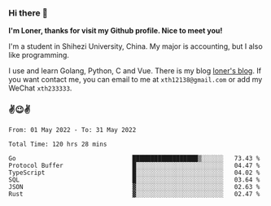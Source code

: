 ### Hi there 👋️

**I'm Loner, thanks for visit my Github profile. Nice to meet you!**

I'm a student in Shihezi University, China. My major is accounting, but I also like programming.

I use and learn Golang, Python, C and Vue. There is my blog [loner's blog](https://www.loner1024.top).  If you want contact me, you can email to me at `xth12138@gmail.com` or add my WeChat `xth233333`.

### ✌️😉✌️

<!--START_SECTION:waka-->

```text
From: 01 May 2022 - To: 31 May 2022

Total Time: 120 hrs 28 mins

Go                                ██████████████████▒░░░░░░   73.43 %
Protocol Buffer                   █░░░░░░░░░░░░░░░░░░░░░░░░   04.47 %
TypeScript                        █░░░░░░░░░░░░░░░░░░░░░░░░   04.02 %
SQL                               █░░░░░░░░░░░░░░░░░░░░░░░░   03.64 %
JSON                              ▓░░░░░░░░░░░░░░░░░░░░░░░░   02.63 %
Rust                              ▓░░░░░░░░░░░░░░░░░░░░░░░░   02.47 %
```

<!--END_SECTION:waka-->




